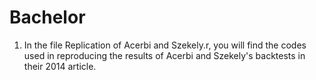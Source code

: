 # Bachelor

1. In the file Replication of Acerbi and Szekely.r, you will find the codes used in reproducing the results of Acerbi and Szekely's backtests in their 2014 article.
